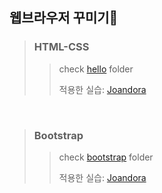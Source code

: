 ## 웹브라우저 꾸미기🌸
> ### HTML-CSS 
>> check [hello](https://github.com/praybe/HTML-CSS-Bootstrap/tree/main/hello) folder 
>> 
>>적용한 실습:  [Joandora](https://github.com/praybe/Project1_Joandora.git) 
<br/>

> ### Bootstrap
>> check [bootstrap](https://github.com/praybe/HTML-CSS-Bootstrap/tree/main/bootstrap) folder
>> 
>>적용한 실습:  [Joandora](https://github.com/praybe/Project1_Joandora.git) 
<br/>

